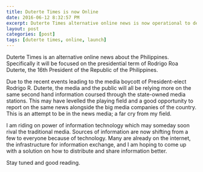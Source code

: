 ```yaml
---
title: Duterte Times is now Online
date: 2016-06-12 8:32:57 PM
excerpt: Duterte Times alternative online news is now operational to deliver news and information to the Filipino people.
layout: post
categories: [post]
tags: [duterte times, online, launch]
---
```


Duterte Times is an alternative online news about the Philippines.
Specifically it will be focused on the presidential term of Rodrigo Roa Duterte, the 16th President of the Republic of the Philippines.

Due to the recent events leading to the media boycott of President-elect Rodrigo R. Duterte, the media and the public will all be relying more on the same second hand information coursed through the state-owned media stations.
This may have levelled the playing field and a good opportunity to report on the same news alongside the big media companies of the country.
This is an attempt to be in the news media; a far cry from my field.

I am riding on power of information technology which may someday soon rival the traditional media.
Sources of information are now shifting from a few to everyone because of technology.
Many are already on the internet, the infrastructure for information exchange, and I am hoping to come up with a solution on how to distribute and share information better.

Stay tuned and good reading.
